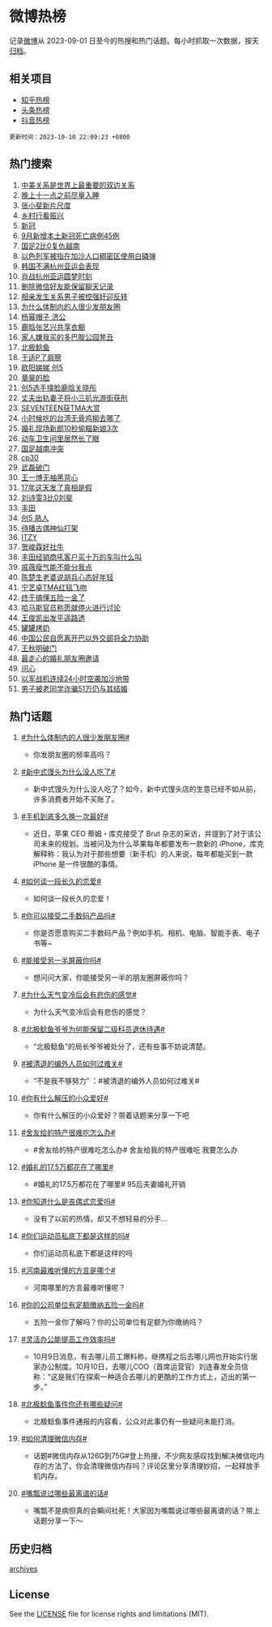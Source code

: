 # 微博热榜

记录[微博](https://www.weibo.com)从 2023-09-01 日至今的热搜和热门话题。每小时抓取一次数据，按天[归档](archives)。

## 相关项目

- [知乎热榜](https://github.com/hotarchive/zhihu)
- [头条热榜](https://github.com/hotarchive/toutiao)
- [抖音热榜](https://github.com/hotarchive/douyin)


`更新时间：2023-10-10 22:09:23 +0800`

## 热门搜索

1. [中美关系是世界上最重要的双边关系](https://m.weibo.cn/search?containerid=100103type%3D1%26t%3D10%26q%3D%23%E4%B8%AD%E7%BE%8E%E5%85%B3%E7%B3%BB%E6%98%AF%E4%B8%96%E7%95%8C%E4%B8%8A%E6%9C%80%E9%87%8D%E8%A6%81%E7%9A%84%E5%8F%8C%E8%BE%B9%E5%85%B3%E7%B3%BB%23&stream_entry_id=51&isnewpage=1&extparam=seat%3D1%26filter_type%3Drealtimehot%26pos%3D0%26c_type%3D51%26q%3D%2523%25E4%25B8%25AD%25E7%25BE%258E%25E5%2585%25B3%25E7%25B3%25BB%25E6%2598%25AF%25E4%25B8%2596%25E7%2595%258C%25E4%25B8%258A%25E6%259C%2580%25E9%2587%258D%25E8%25A6%2581%25E7%259A%2584%25E5%258F%258C%25E8%25BE%25B9%25E5%2585%25B3%25E7%25B3%25BB%2523%26cate%3D10103%26dgr%3D0%26stream_entry_id%3D51%26display_time%3D1696946962%26pre_seqid%3D169694696253806464124)
1. [晚上十一点之前尽量入睡](https://m.weibo.cn/search?containerid=100103type%3D1%26t%3D10%26q%3D%23%E6%99%9A%E4%B8%8A%E5%8D%81%E4%B8%80%E7%82%B9%E4%B9%8B%E5%89%8D%E5%B0%BD%E9%87%8F%E5%85%A5%E7%9D%A1%23&stream_entry_id=31&isnewpage=1&extparam=seat%3D1%26flag%3D2%26pos%3D0%26q%3D%2523%25E6%2599%259A%25E4%25B8%258A%25E5%258D%2581%25E4%25B8%2580%25E7%2582%25B9%25E4%25B9%258B%25E5%2589%258D%25E5%25B0%25BD%25E9%2587%258F%25E5%2585%25A5%25E7%259D%25A1%2523%26band_rank%3D1%26stream_entry_id%3D31%26filter_type%3Drealtimehot%26c_type%3D31%26lcate%3D5001%26realpos%3D1%26dgr%3D0%26cate%3D5001%26display_time%3D1696946962%26pre_seqid%3D169694696253806464124)
1. [张小斐新片尺度](https://m.weibo.cn/search?containerid=100103type%3D1%26t%3D10%26q%3D%23%E5%BC%A0%E5%B0%8F%E6%96%90%E6%96%B0%E7%89%87%E5%B0%BA%E5%BA%A6%23&stream_entry_id=31&isnewpage=1&extparam=seat%3D1%26flag%3D2%26pos%3D1%26q%3D%2523%25E5%25BC%25A0%25E5%25B0%258F%25E6%2596%2590%25E6%2596%25B0%25E7%2589%2587%25E5%25B0%25BA%25E5%25BA%25A6%2523%26band_rank%3D2%26stream_entry_id%3D31%26filter_type%3Drealtimehot%26c_type%3D31%26lcate%3D5001%26realpos%3D2%26dgr%3D0%26cate%3D5001%26display_time%3D1696946962%26pre_seqid%3D169694696253806464124)
1. [乡村行看振兴](https://m.weibo.cn/search?containerid=100103type%3D1%26t%3D10%26q%3D%23%E4%B9%A1%E6%9D%91%E8%A1%8C%E7%9C%8B%E6%8C%AF%E5%85%B4%23&stream_entry_id=31&isnewpage=1&extparam=seat%3D1%26flag%3D1%26pos%3D2%26q%3D%2523%25E4%25B9%25A1%25E6%259D%2591%25E8%25A1%258C%25E7%259C%258B%25E6%258C%25AF%25E5%2585%25B4%2523%26band_rank%3D3%26stream_entry_id%3D31%26filter_type%3Drealtimehot%26c_type%3D31%26lcate%3D5001%26realpos%3D3%26dgr%3D0%26cate%3D5001%26display_time%3D1696946962%26pre_seqid%3D169694696253806464124)
1. [新冠](https://m.weibo.cn/search?containerid=100103type%3D1%26t%3D10%26q%3D%E6%96%B0%E5%86%A0&stream_entry_id=31&isnewpage=1&extparam=seat%3D1%26flag%3D1%26pos%3D3%26q%3D%25E6%2596%25B0%25E5%2586%25A0%26band_rank%3D4%26stream_entry_id%3D31%26filter_type%3Drealtimehot%26c_type%3D31%26lcate%3D5001%26realpos%3D4%26dgr%3D0%26cate%3D5001%26display_time%3D1696946962%26pre_seqid%3D169694696253806464124)
1. [9月新增本土新冠死亡病例45例](https://m.weibo.cn/search?containerid=100103type%3D1%26t%3D10%26q%3D%239%E6%9C%88%E6%96%B0%E5%A2%9E%E6%9C%AC%E5%9C%9F%E6%96%B0%E5%86%A0%E6%AD%BB%E4%BA%A1%E7%97%85%E4%BE%8B45%E4%BE%8B%23&stream_entry_id=31&isnewpage=1&extparam=seat%3D1%26flag%3D2%26pos%3D4%26q%3D%25239%25E6%259C%2588%25E6%2596%25B0%25E5%25A2%259E%25E6%259C%25AC%25E5%259C%259F%25E6%2596%25B0%25E5%2586%25A0%25E6%25AD%25BB%25E4%25BA%25A1%25E7%2597%2585%25E4%25BE%258B45%25E4%25BE%258B%2523%26band_rank%3D5%26stream_entry_id%3D31%26filter_type%3Drealtimehot%26c_type%3D31%26lcate%3D5001%26realpos%3D5%26dgr%3D0%26cate%3D5001%26display_time%3D1696946962%26pre_seqid%3D169694696253806464124)
1. [国足2比0复仇越南](https://m.weibo.cn/search?containerid=100103type%3D1%26t%3D10%26q%3D%23%E5%9B%BD%E8%B6%B32%E6%AF%940%E5%A4%8D%E4%BB%87%E8%B6%8A%E5%8D%97%23&stream_entry_id=31&isnewpage=1&extparam=seat%3D1%26flag%3D1%26pos%3D5%26q%3D%2523%25E5%259B%25BD%25E8%25B6%25B32%25E6%25AF%25940%25E5%25A4%258D%25E4%25BB%2587%25E8%25B6%258A%25E5%258D%2597%2523%26band_rank%3D6%26stream_entry_id%3D31%26filter_type%3Drealtimehot%26c_type%3D31%26lcate%3D5001%26realpos%3D6%26dgr%3D0%26cate%3D5001%26display_time%3D1696946962%26pre_seqid%3D169694696253806464124)
1. [以色列军被指在加沙人口稠密区使用白磷弹](https://m.weibo.cn/search?containerid=100103type%3D1%26t%3D10%26q%3D%23%E4%BB%A5%E8%89%B2%E5%88%97%E5%86%9B%E8%A2%AB%E6%8C%87%E5%9C%A8%E5%8A%A0%E6%B2%99%E4%BA%BA%E5%8F%A3%E7%A8%A0%E5%AF%86%E5%8C%BA%E4%BD%BF%E7%94%A8%E7%99%BD%E7%A3%B7%E5%BC%B9%23&stream_entry_id=31&isnewpage=1&extparam=seat%3D1%26flag%3D1%26pos%3D6%26q%3D%2523%25E4%25BB%25A5%25E8%2589%25B2%25E5%2588%2597%25E5%2586%259B%25E8%25A2%25AB%25E6%258C%2587%25E5%259C%25A8%25E5%258A%25A0%25E6%25B2%2599%25E4%25BA%25BA%25E5%258F%25A3%25E7%25A8%25A0%25E5%25AF%2586%25E5%258C%25BA%25E4%25BD%25BF%25E7%2594%25A8%25E7%2599%25BD%25E7%25A3%25B7%25E5%25BC%25B9%2523%26band_rank%3D7%26stream_entry_id%3D31%26filter_type%3Drealtimehot%26c_type%3D31%26lcate%3D5001%26realpos%3D7%26dgr%3D0%26cate%3D5001%26display_time%3D1696946962%26pre_seqid%3D169694696253806464124)
1. [韩国不满杭州亚运会表现](https://m.weibo.cn/search?containerid=100103type%3D1%26t%3D10%26q%3D%23%E9%9F%A9%E5%9B%BD%E4%B8%8D%E6%BB%A1%E6%9D%AD%E5%B7%9E%E4%BA%9A%E8%BF%90%E4%BC%9A%E8%A1%A8%E7%8E%B0%23&stream_entry_id=31&isnewpage=1&extparam=seat%3D1%26flag%3D1%26pos%3D7%26q%3D%2523%25E9%259F%25A9%25E5%259B%25BD%25E4%25B8%258D%25E6%25BB%25A1%25E6%259D%25AD%25E5%25B7%259E%25E4%25BA%259A%25E8%25BF%2590%25E4%25BC%259A%25E8%25A1%25A8%25E7%258E%25B0%2523%26band_rank%3D8%26stream_entry_id%3D31%26filter_type%3Drealtimehot%26c_type%3D31%26lcate%3D5001%26realpos%3D8%26dgr%3D0%26cate%3D5001%26display_time%3D1696946962%26pre_seqid%3D169694696253806464124)
1. [肖战杭州亚运圆梦时刻](https://m.weibo.cn/search?containerid=100103type%3D1%26t%3D10%26q%3D%23%E8%82%96%E6%88%98%E6%9D%AD%E5%B7%9E%E4%BA%9A%E8%BF%90%E5%9C%86%E6%A2%A6%E6%97%B6%E5%88%BB%23&stream_entry_id=31&isnewpage=1&extparam=seat%3D1%26flag%3D1%26pos%3D8%26q%3D%2523%25E8%2582%2596%25E6%2588%2598%25E6%259D%25AD%25E5%25B7%259E%25E4%25BA%259A%25E8%25BF%2590%25E5%259C%2586%25E6%25A2%25A6%25E6%2597%25B6%25E5%2588%25BB%2523%26band_rank%3D9%26stream_entry_id%3D31%26filter_type%3Drealtimehot%26c_type%3D31%26lcate%3D5001%26realpos%3D9%26dgr%3D0%26cate%3D5001%26display_time%3D1696946962%26pre_seqid%3D169694696253806464124)
1. [删除微信好友能保留聊天记录](https://m.weibo.cn/search?containerid=100103type%3D1%26t%3D10%26q%3D%23%E5%88%A0%E9%99%A4%E5%BE%AE%E4%BF%A1%E5%A5%BD%E5%8F%8B%E8%83%BD%E4%BF%9D%E7%95%99%E8%81%8A%E5%A4%A9%E8%AE%B0%E5%BD%95%23&stream_entry_id=31&isnewpage=1&extparam=seat%3D1%26flag%3D0%26pos%3D9%26q%3D%2523%25E5%2588%25A0%25E9%2599%25A4%25E5%25BE%25AE%25E4%25BF%25A1%25E5%25A5%25BD%25E5%258F%258B%25E8%2583%25BD%25E4%25BF%259D%25E7%2595%2599%25E8%2581%258A%25E5%25A4%25A9%25E8%25AE%25B0%25E5%25BD%2595%2523%26band_rank%3D10%26stream_entry_id%3D31%26filter_type%3Drealtimehot%26c_type%3D31%26lcate%3D5001%26realpos%3D10%26dgr%3D0%26cate%3D5001%26display_time%3D1696946962%26pre_seqid%3D169694696253806464124)
1. [相亲发生关系男子被控强奸迎反转](https://m.weibo.cn/search?containerid=100103type%3D1%26t%3D10%26q%3D%23%E7%9B%B8%E4%BA%B2%E5%8F%91%E7%94%9F%E5%85%B3%E7%B3%BB%E7%94%B7%E5%AD%90%E8%A2%AB%E6%8E%A7%E5%BC%BA%E5%A5%B8%E8%BF%8E%E5%8F%8D%E8%BD%AC%23&stream_entry_id=31&isnewpage=1&extparam=seat%3D1%26flag%3D2%26pos%3D10%26q%3D%2523%25E7%259B%25B8%25E4%25BA%25B2%25E5%258F%2591%25E7%2594%259F%25E5%2585%25B3%25E7%25B3%25BB%25E7%2594%25B7%25E5%25AD%2590%25E8%25A2%25AB%25E6%258E%25A7%25E5%25BC%25BA%25E5%25A5%25B8%25E8%25BF%258E%25E5%258F%258D%25E8%25BD%25AC%2523%26band_rank%3D11%26stream_entry_id%3D31%26filter_type%3Drealtimehot%26c_type%3D31%26lcate%3D5001%26realpos%3D11%26dgr%3D0%26cate%3D5001%26display_time%3D1696946962%26pre_seqid%3D169694696253806464124)
1. [为什么体制内的人很少发朋友圈](https://m.weibo.cn/search?containerid=100103type%3D1%26t%3D10%26q%3D%23%E4%B8%BA%E4%BB%80%E4%B9%88%E4%BD%93%E5%88%B6%E5%86%85%E7%9A%84%E4%BA%BA%E5%BE%88%E5%B0%91%E5%8F%91%E6%9C%8B%E5%8F%8B%E5%9C%88%23&stream_entry_id=31&isnewpage=1&extparam=seat%3D1%26flag%3D1%26pos%3D11%26q%3D%2523%25E4%25B8%25BA%25E4%25BB%2580%25E4%25B9%2588%25E4%25BD%2593%25E5%2588%25B6%25E5%2586%2585%25E7%259A%2584%25E4%25BA%25BA%25E5%25BE%2588%25E5%25B0%2591%25E5%258F%2591%25E6%259C%258B%25E5%258F%258B%25E5%259C%2588%2523%26band_rank%3D12%26stream_entry_id%3D31%26filter_type%3Drealtimehot%26c_type%3D31%26lcate%3D5001%26realpos%3D12%26dgr%3D0%26cate%3D5001%26display_time%3D1696946962%26pre_seqid%3D169694696253806464124)
1. [杨幂帽子 济公](https://m.weibo.cn/search?containerid=100103type%3D1%26t%3D10%26q%3D%E6%9D%A8%E5%B9%82%E5%B8%BD%E5%AD%90+%E6%B5%8E%E5%85%AC&stream_entry_id=31&isnewpage=1&extparam=seat%3D1%26flag%3D1%26pos%3D12%26q%3D%25E6%259D%25A8%25E5%25B9%2582%25E5%25B8%25BD%25E5%25AD%2590%2520%25E6%25B5%258E%25E5%2585%25AC%26band_rank%3D13%26stream_entry_id%3D31%26filter_type%3Drealtimehot%26c_type%3D31%26lcate%3D5001%26realpos%3D13%26dgr%3D0%26cate%3D5001%26display_time%3D1696946962%26pre_seqid%3D169694696253806464124)
1. [鹿晗张艺兴共享衣橱](https://m.weibo.cn/search?containerid=100103type%3D1%26t%3D10%26q%3D%23%E9%B9%BF%E6%99%97%E5%BC%A0%E8%89%BA%E5%85%B4%E5%85%B1%E4%BA%AB%E8%A1%A3%E6%A9%B1%23&stream_entry_id=31&isnewpage=1&extparam=seat%3D1%26flag%3D1%26pos%3D13%26q%3D%2523%25E9%25B9%25BF%25E6%2599%2597%25E5%25BC%25A0%25E8%2589%25BA%25E5%2585%25B4%25E5%2585%25B1%25E4%25BA%25AB%25E8%25A1%25A3%25E6%25A9%25B1%2523%26band_rank%3D14%26stream_entry_id%3D31%26filter_type%3Drealtimehot%26c_type%3D31%26lcate%3D5001%26realpos%3D14%26dgr%3D0%26cate%3D5001%26display_time%3D1696946962%26pre_seqid%3D169694696253806464124)
1. [家人嫌我买的多巴胺公园凳丑](https://m.weibo.cn/search?containerid=100103type%3D1%26t%3D10%26q%3D%23%E5%AE%B6%E4%BA%BA%E5%AB%8C%E6%88%91%E4%B9%B0%E7%9A%84%E5%A4%9A%E5%B7%B4%E8%83%BA%E5%85%AC%E5%9B%AD%E5%87%B3%E4%B8%91%23&stream_entry_id=31&isnewpage=1&extparam=seat%3D1%26flag%3D1%26pos%3D14%26q%3D%2523%25E5%25AE%25B6%25E4%25BA%25BA%25E5%25AB%258C%25E6%2588%2591%25E4%25B9%25B0%25E7%259A%2584%25E5%25A4%259A%25E5%25B7%25B4%25E8%2583%25BA%25E5%2585%25AC%25E5%259B%25AD%25E5%2587%25B3%25E4%25B8%2591%2523%26band_rank%3D15%26stream_entry_id%3D31%26filter_type%3Drealtimehot%26c_type%3D31%26lcate%3D5001%26realpos%3D15%26dgr%3D0%26cate%3D5001%26display_time%3D1696946962%26pre_seqid%3D169694696253806464124)
1. [北极鲶鱼](https://m.weibo.cn/search?containerid=100103type%3D1%26t%3D10%26q%3D%E5%8C%97%E6%9E%81%E9%B2%B6%E9%B1%BC&stream_entry_id=31&isnewpage=1&extparam=seat%3D1%26flag%3D0%26pos%3D15%26q%3D%25E5%258C%2597%25E6%259E%2581%25E9%25B2%25B6%25E9%25B1%25BC%26band_rank%3D16%26stream_entry_id%3D31%26filter_type%3Drealtimehot%26c_type%3D31%26lcate%3D5001%26realpos%3D16%26dgr%3D0%26cate%3D5001%26display_time%3D1696946962%26pre_seqid%3D169694696253806464124)
1. [于适P了肩膀](https://m.weibo.cn/search?containerid=100103type%3D1%26t%3D10%26q%3D%23%E4%BA%8E%E9%80%82P%E4%BA%86%E8%82%A9%E8%86%80%23&stream_entry_id=31&isnewpage=1&extparam=seat%3D1%26flag%3D1%26pos%3D16%26q%3D%2523%25E4%25BA%258E%25E9%2580%2582P%25E4%25BA%2586%25E8%2582%25A9%25E8%2586%2580%2523%26band_rank%3D17%26stream_entry_id%3D31%26filter_type%3Drealtimehot%26c_type%3D31%26lcate%3D5001%26realpos%3D17%26dgr%3D0%26cate%3D5001%26display_time%3D1696946962%26pre_seqid%3D169694696253806464124)
1. [欧阳娣娣 创5](https://m.weibo.cn/search?containerid=100103type%3D1%26t%3D10%26q%3D%E6%AC%A7%E9%98%B3%E5%A8%A3%E5%A8%A3+%E5%88%9B5&stream_entry_id=31&isnewpage=1&extparam=seat%3D1%26flag%3D0%26pos%3D17%26q%3D%25E6%25AC%25A7%25E9%2598%25B3%25E5%25A8%25A3%25E5%25A8%25A3%2520%25E5%2588%259B5%26band_rank%3D18%26stream_entry_id%3D31%26filter_type%3Drealtimehot%26c_type%3D31%26lcate%3D5001%26realpos%3D18%26dgr%3D0%26cate%3D5001%26display_time%3D1696946962%26pre_seqid%3D169694696253806464124)
1. [章昊的脸](https://m.weibo.cn/search?containerid=100103type%3D1%26t%3D10%26q%3D%23%E7%AB%A0%E6%98%8A%E7%9A%84%E8%84%B8%23&stream_entry_id=31&isnewpage=1&extparam=seat%3D1%26flag%3D1%26pos%3D18%26q%3D%2523%25E7%25AB%25A0%25E6%2598%258A%25E7%259A%2584%25E8%2584%25B8%2523%26band_rank%3D19%26stream_entry_id%3D31%26filter_type%3Drealtimehot%26c_type%3D31%26lcate%3D5001%26realpos%3D19%26dgr%3D0%26cate%3D5001%26display_time%3D1696946962%26pre_seqid%3D169694696253806464124)
1. [创5选手撞脸鹿晗关晓彤](https://m.weibo.cn/search?containerid=100103type%3D1%26t%3D10%26q%3D%23%E5%88%9B5%E9%80%89%E6%89%8B%E6%92%9E%E8%84%B8%E9%B9%BF%E6%99%97%E5%85%B3%E6%99%93%E5%BD%A4%23&stream_entry_id=31&isnewpage=1&extparam=seat%3D1%26flag%3D0%26pos%3D19%26q%3D%2523%25E5%2588%259B5%25E9%2580%2589%25E6%2589%258B%25E6%2592%259E%25E8%2584%25B8%25E9%25B9%25BF%25E6%2599%2597%25E5%2585%25B3%25E6%2599%2593%25E5%25BD%25A4%2523%26band_rank%3D20%26stream_entry_id%3D31%26filter_type%3Drealtimehot%26c_type%3D31%26lcate%3D5001%26realpos%3D20%26dgr%3D0%26cate%3D5001%26display_time%3D1696946962%26pre_seqid%3D169694696253806464124)
1. [丈夫出轨妻子将小三扒光游街获刑](https://m.weibo.cn/search?containerid=100103type%3D1%26t%3D10%26q%3D%23%E4%B8%88%E5%A4%AB%E5%87%BA%E8%BD%A8%E5%A6%BB%E5%AD%90%E5%B0%86%E5%B0%8F%E4%B8%89%E6%89%92%E5%85%89%E6%B8%B8%E8%A1%97%E8%8E%B7%E5%88%91%23&stream_entry_id=31&isnewpage=1&extparam=seat%3D1%26flag%3D2%26pos%3D20%26q%3D%2523%25E4%25B8%2588%25E5%25A4%25AB%25E5%2587%25BA%25E8%25BD%25A8%25E5%25A6%25BB%25E5%25AD%2590%25E5%25B0%2586%25E5%25B0%258F%25E4%25B8%2589%25E6%2589%2592%25E5%2585%2589%25E6%25B8%25B8%25E8%25A1%2597%25E8%258E%25B7%25E5%2588%2591%2523%26band_rank%3D21%26stream_entry_id%3D31%26filter_type%3Drealtimehot%26c_type%3D31%26lcate%3D5001%26realpos%3D21%26dgr%3D0%26cate%3D5001%26display_time%3D1696946962%26pre_seqid%3D169694696253806464124)
1. [SEVENTEEN获TMA大赏](https://m.weibo.cn/search?containerid=100103type%3D1%26t%3D10%26q%3D%23SEVENTEEN%E8%8E%B7TMA%E5%A4%A7%E8%B5%8F%23&stream_entry_id=31&isnewpage=1&extparam=seat%3D1%26flag%3D1%26pos%3D21%26q%3D%2523SEVENTEEN%25E8%258E%25B7TMA%25E5%25A4%25A7%25E8%25B5%258F%2523%26band_rank%3D22%26stream_entry_id%3D31%26filter_type%3Drealtimehot%26c_type%3D31%26lcate%3D5001%26realpos%3D22%26dgr%3D0%26cate%3D5001%26display_time%3D1696946962%26pre_seqid%3D169694696253806464124)
1. [小时候吃的台湾无骨鸡柳去哪了](https://m.weibo.cn/search?containerid=100103type%3D1%26t%3D10%26q%3D%23%E5%B0%8F%E6%97%B6%E5%80%99%E5%90%83%E7%9A%84%E5%8F%B0%E6%B9%BE%E6%97%A0%E9%AA%A8%E9%B8%A1%E6%9F%B3%E5%8E%BB%E5%93%AA%E4%BA%86%23&stream_entry_id=31&isnewpage=1&extparam=seat%3D1%26flag%3D1%26pos%3D22%26q%3D%2523%25E5%25B0%258F%25E6%2597%25B6%25E5%2580%2599%25E5%2590%2583%25E7%259A%2584%25E5%258F%25B0%25E6%25B9%25BE%25E6%2597%25A0%25E9%25AA%25A8%25E9%25B8%25A1%25E6%259F%25B3%25E5%258E%25BB%25E5%2593%25AA%25E4%25BA%2586%2523%26band_rank%3D23%26stream_entry_id%3D31%26filter_type%3Drealtimehot%26c_type%3D31%26lcate%3D5001%26realpos%3D23%26dgr%3D0%26cate%3D5001%26display_time%3D1696946962%26pre_seqid%3D169694696253806464124)
1. [婚礼现场新郎10秒偷瞄新娘3次](https://m.weibo.cn/search?containerid=100103type%3D1%26t%3D10%26q%3D%23%E5%A9%9A%E7%A4%BC%E7%8E%B0%E5%9C%BA%E6%96%B0%E9%83%8E10%E7%A7%92%E5%81%B7%E7%9E%84%E6%96%B0%E5%A8%983%E6%AC%A1%23&stream_entry_id=31&isnewpage=1&extparam=seat%3D1%26flag%3D32768%26pos%3D23%26q%3D%2523%25E5%25A9%259A%25E7%25A4%25BC%25E7%258E%25B0%25E5%259C%25BA%25E6%2596%25B0%25E9%2583%258E10%25E7%25A7%2592%25E5%2581%25B7%25E7%259E%2584%25E6%2596%25B0%25E5%25A8%25983%25E6%25AC%25A1%2523%26band_rank%3D24%26stream_entry_id%3D31%26filter_type%3Drealtimehot%26c_type%3D31%26lcate%3D5001%26realpos%3D24%26dgr%3D0%26cate%3D5001%26display_time%3D1696946962%26pre_seqid%3D169694696253806464124)
1. [动车卫生间里居然长了眼](https://m.weibo.cn/search?containerid=100103type%3D1%26t%3D10%26q%3D%23%E5%8A%A8%E8%BD%A6%E5%8D%AB%E7%94%9F%E9%97%B4%E9%87%8C%E5%B1%85%E7%84%B6%E9%95%BF%E4%BA%86%E7%9C%BC%23&stream_entry_id=31&isnewpage=1&extparam=seat%3D1%26flag%3D1%26pos%3D24%26q%3D%2523%25E5%258A%25A8%25E8%25BD%25A6%25E5%258D%25AB%25E7%2594%259F%25E9%2597%25B4%25E9%2587%258C%25E5%25B1%2585%25E7%2584%25B6%25E9%2595%25BF%25E4%25BA%2586%25E7%259C%25BC%2523%26band_rank%3D25%26stream_entry_id%3D31%26filter_type%3Drealtimehot%26c_type%3D31%26lcate%3D5001%26realpos%3D25%26dgr%3D0%26cate%3D5001%26display_time%3D1696946962%26pre_seqid%3D169694696253806464124)
1. [国足越南冲突](https://m.weibo.cn/search?containerid=100103type%3D1%26t%3D10%26q%3D%23%E5%9B%BD%E8%B6%B3%E8%B6%8A%E5%8D%97%E5%86%B2%E7%AA%81%23&stream_entry_id=31&isnewpage=1&extparam=seat%3D1%26flag%3D1%26pos%3D25%26q%3D%2523%25E5%259B%25BD%25E8%25B6%25B3%25E8%25B6%258A%25E5%258D%2597%25E5%2586%25B2%25E7%25AA%2581%2523%26band_rank%3D26%26stream_entry_id%3D31%26filter_type%3Drealtimehot%26c_type%3D31%26lcate%3D5001%26realpos%3D26%26dgr%3D0%26cate%3D5001%26display_time%3D1696946962%26pre_seqid%3D169694696253806464124)
1. [cp30](https://m.weibo.cn/search?containerid=100103type%3D1%26t%3D10%26q%3Dcp30&stream_entry_id=31&isnewpage=1&extparam=seat%3D1%26flag%3D1%26pos%3D26%26q%3Dcp30%26band_rank%3D27%26stream_entry_id%3D31%26filter_type%3Drealtimehot%26c_type%3D31%26lcate%3D5001%26realpos%3D27%26dgr%3D0%26cate%3D5001%26display_time%3D1696946962%26pre_seqid%3D169694696253806464124)
1. [武磊破门](https://m.weibo.cn/search?containerid=100103type%3D1%26t%3D10%26q%3D%E6%AD%A6%E7%A3%8A%E7%A0%B4%E9%97%A8&stream_entry_id=31&isnewpage=1&extparam=seat%3D1%26flag%3D1%26pos%3D27%26q%3D%25E6%25AD%25A6%25E7%25A3%258A%25E7%25A0%25B4%25E9%2597%25A8%26band_rank%3D28%26stream_entry_id%3D31%26filter_type%3Drealtimehot%26c_type%3D31%26lcate%3D5001%26realpos%3D28%26dgr%3D0%26cate%3D5001%26display_time%3D1696946962%26pre_seqid%3D169694696253806464124)
1. [王一博无袖黑背心](https://m.weibo.cn/search?containerid=100103type%3D1%26t%3D10%26q%3D%23%E7%8E%8B%E4%B8%80%E5%8D%9A%E6%97%A0%E8%A2%96%E9%BB%91%E8%83%8C%E5%BF%83%23&stream_entry_id=31&isnewpage=1&extparam=seat%3D1%26flag%3D0%26pos%3D28%26q%3D%2523%25E7%258E%258B%25E4%25B8%2580%25E5%258D%259A%25E6%2597%25A0%25E8%25A2%2596%25E9%25BB%2591%25E8%2583%258C%25E5%25BF%2583%2523%26band_rank%3D29%26stream_entry_id%3D31%26filter_type%3Drealtimehot%26c_type%3D31%26lcate%3D5001%26realpos%3D29%26dgr%3D0%26cate%3D5001%26display_time%3D1696946962%26pre_seqid%3D169694696253806464124)
1. [17年这天发了真相是假](https://m.weibo.cn/search?containerid=100103type%3D1%26t%3D10%26q%3D17%E5%B9%B4%E8%BF%99%E5%A4%A9%E5%8F%91%E4%BA%86%E7%9C%9F%E7%9B%B8%E6%98%AF%E5%81%87&stream_entry_id=31&isnewpage=1&extparam=seat%3D1%26flag%3D0%26pos%3D29%26q%3D17%25E5%25B9%25B4%25E8%25BF%2599%25E5%25A4%25A9%25E5%258F%2591%25E4%25BA%2586%25E7%259C%259F%25E7%259B%25B8%25E6%2598%25AF%25E5%2581%2587%26band_rank%3D30%26stream_entry_id%3D31%26filter_type%3Drealtimehot%26c_type%3D31%26lcate%3D5001%26realpos%3D30%26dgr%3D0%26cate%3D5001%26display_time%3D1696946962%26pre_seqid%3D169694696253806464124)
1. [刘诗雯3比0刘斐](https://m.weibo.cn/search?containerid=100103type%3D1%26t%3D10%26q%3D%23%E5%88%98%E8%AF%97%E9%9B%AF3%E6%AF%940%E5%88%98%E6%96%90%23&stream_entry_id=31&isnewpage=1&extparam=seat%3D1%26flag%3D1%26pos%3D30%26q%3D%2523%25E5%2588%2598%25E8%25AF%2597%25E9%259B%25AF3%25E6%25AF%25940%25E5%2588%2598%25E6%2596%2590%2523%26band_rank%3D31%26stream_entry_id%3D31%26filter_type%3Drealtimehot%26c_type%3D31%26lcate%3D5001%26realpos%3D31%26dgr%3D0%26cate%3D5001%26display_time%3D1696946962%26pre_seqid%3D169694696253806464124)
1. [丰田](https://m.weibo.cn/search?containerid=100103type%3D1%26t%3D10%26q%3D%E4%B8%B0%E7%94%B0&stream_entry_id=31&isnewpage=1&extparam=seat%3D1%26flag%3D1%26pos%3D31%26q%3D%25E4%25B8%25B0%25E7%2594%25B0%26band_rank%3D32%26stream_entry_id%3D31%26filter_type%3Drealtimehot%26c_type%3D31%26lcate%3D5001%26realpos%3D32%26dgr%3D0%26cate%3D5001%26display_time%3D1696946962%26pre_seqid%3D169694696253806464124)
1. [创5 熟人](https://m.weibo.cn/search?containerid=100103type%3D1%26t%3D10%26q%3D%E5%88%9B5+%E7%86%9F%E4%BA%BA&stream_entry_id=31&isnewpage=1&extparam=seat%3D1%26flag%3D0%26pos%3D32%26q%3D%25E5%2588%259B5%2520%25E7%2586%259F%25E4%25BA%25BA%26band_rank%3D33%26stream_entry_id%3D31%26filter_type%3Drealtimehot%26c_type%3D31%26lcate%3D5001%26realpos%3D33%26dgr%3D0%26cate%3D5001%26display_time%3D1696946962%26pre_seqid%3D169694696253806464124)
1. [待播古偶神仙打架](https://m.weibo.cn/search?containerid=100103type%3D1%26t%3D10%26q%3D%23%E5%BE%85%E6%92%AD%E5%8F%A4%E5%81%B6%E7%A5%9E%E4%BB%99%E6%89%93%E6%9E%B6%23&stream_entry_id=31&isnewpage=1&extparam=seat%3D1%26flag%3D1%26pos%3D33%26q%3D%2523%25E5%25BE%2585%25E6%2592%25AD%25E5%258F%25A4%25E5%2581%25B6%25E7%25A5%259E%25E4%25BB%2599%25E6%2589%2593%25E6%259E%25B6%2523%26band_rank%3D34%26stream_entry_id%3D31%26filter_type%3Drealtimehot%26c_type%3D31%26lcate%3D5001%26realpos%3D34%26dgr%3D0%26cate%3D5001%26display_time%3D1696946962%26pre_seqid%3D169694696253806464124)
1. [ITZY](https://m.weibo.cn/search?containerid=100103type%3D1%26t%3D10%26q%3DITZY&stream_entry_id=31&isnewpage=1&extparam=seat%3D1%26flag%3D0%26pos%3D34%26q%3DITZY%26band_rank%3D35%26stream_entry_id%3D31%26filter_type%3Drealtimehot%26c_type%3D31%26lcate%3D5001%26realpos%3D35%26dgr%3D0%26cate%3D5001%26display_time%3D1696946962%26pre_seqid%3D169694696253806464124)
1. [贺峻霖好社牛](https://m.weibo.cn/search?containerid=100103type%3D1%26t%3D10%26q%3D%23%E8%B4%BA%E5%B3%BB%E9%9C%96%E5%A5%BD%E7%A4%BE%E7%89%9B%23&stream_entry_id=31&isnewpage=1&extparam=seat%3D1%26flag%3D1%26pos%3D35%26q%3D%2523%25E8%25B4%25BA%25E5%25B3%25BB%25E9%259C%2596%25E5%25A5%25BD%25E7%25A4%25BE%25E7%2589%259B%2523%26band_rank%3D36%26stream_entry_id%3D31%26filter_type%3Drealtimehot%26c_type%3D31%26lcate%3D5001%26realpos%3D36%26dgr%3D0%26cate%3D5001%26display_time%3D1696946962%26pre_seqid%3D169694696253806464124)
1. [丰田经销商吼客户买十万的车叫什么叫](https://m.weibo.cn/search?containerid=100103type%3D1%26t%3D10%26q%3D%23%E4%B8%B0%E7%94%B0%E7%BB%8F%E9%94%80%E5%95%86%E5%90%BC%E5%AE%A2%E6%88%B7%E4%B9%B0%E5%8D%81%E4%B8%87%E7%9A%84%E8%BD%A6%E5%8F%AB%E4%BB%80%E4%B9%88%E5%8F%AB%23&stream_entry_id=31&isnewpage=1&extparam=seat%3D1%26flag%3D0%26pos%3D36%26q%3D%2523%25E4%25B8%25B0%25E7%2594%25B0%25E7%25BB%258F%25E9%2594%2580%25E5%2595%2586%25E5%2590%25BC%25E5%25AE%25A2%25E6%2588%25B7%25E4%25B9%25B0%25E5%258D%2581%25E4%25B8%2587%25E7%259A%2584%25E8%25BD%25A6%25E5%258F%25AB%25E4%25BB%2580%25E4%25B9%2588%25E5%258F%25AB%2523%26band_rank%3D37%26stream_entry_id%3D31%26filter_type%3Drealtimehot%26c_type%3D31%26lcate%3D5001%26realpos%3D37%26dgr%3D0%26cate%3D5001%26display_time%3D1696946962%26pre_seqid%3D169694696253806464124)
1. [戚薇瘦气能不能分我点](https://m.weibo.cn/search?containerid=100103type%3D1%26t%3D10%26q%3D%23%E6%88%9A%E8%96%87%E7%98%A6%E6%B0%94%E8%83%BD%E4%B8%8D%E8%83%BD%E5%88%86%E6%88%91%E7%82%B9%23&stream_entry_id=31&isnewpage=1&extparam=seat%3D1%26flag%3D0%26pos%3D37%26q%3D%2523%25E6%2588%259A%25E8%2596%2587%25E7%2598%25A6%25E6%25B0%2594%25E8%2583%25BD%25E4%25B8%258D%25E8%2583%25BD%25E5%2588%2586%25E6%2588%2591%25E7%2582%25B9%2523%26band_rank%3D38%26stream_entry_id%3D31%26filter_type%3Drealtimehot%26c_type%3D31%26lcate%3D5001%26realpos%3D38%26dgr%3D0%26cate%3D5001%26display_time%3D1696946962%26pre_seqid%3D169694696253806464124)
1. [陈楚生老婆说胡兵心态好年轻](https://m.weibo.cn/search?containerid=100103type%3D1%26t%3D10%26q%3D%23%E9%99%88%E6%A5%9A%E7%94%9F%E8%80%81%E5%A9%86%E8%AF%B4%E8%83%A1%E5%85%B5%E5%BF%83%E6%80%81%E5%A5%BD%E5%B9%B4%E8%BD%BB%23&stream_entry_id=31&isnewpage=1&extparam=seat%3D1%26flag%3D0%26pos%3D38%26q%3D%2523%25E9%2599%2588%25E6%25A5%259A%25E7%2594%259F%25E8%2580%2581%25E5%25A9%2586%25E8%25AF%25B4%25E8%2583%25A1%25E5%2585%25B5%25E5%25BF%2583%25E6%2580%2581%25E5%25A5%25BD%25E5%25B9%25B4%25E8%25BD%25BB%2523%26band_rank%3D39%26stream_entry_id%3D31%26filter_type%3Drealtimehot%26c_type%3D31%26lcate%3D5001%26realpos%3D39%26dgr%3D0%26cate%3D5001%26display_time%3D1696946962%26pre_seqid%3D169694696253806464124)
1. [宁艺卓TMA红毯飞吻](https://m.weibo.cn/search?containerid=100103type%3D1%26t%3D10%26q%3D%23%E5%AE%81%E8%89%BA%E5%8D%93TMA%E7%BA%A2%E6%AF%AF%E9%A3%9E%E5%90%BB%23&stream_entry_id=31&isnewpage=1&extparam=seat%3D1%26flag%3D1%26pos%3D39%26q%3D%2523%25E5%25AE%2581%25E8%2589%25BA%25E5%258D%2593TMA%25E7%25BA%25A2%25E6%25AF%25AF%25E9%25A3%259E%25E5%2590%25BB%2523%26band_rank%3D40%26stream_entry_id%3D31%26filter_type%3Drealtimehot%26c_type%3D31%26lcate%3D5001%26realpos%3D40%26dgr%3D0%26cate%3D5001%26display_time%3D1696946962%26pre_seqid%3D169694696253806464124)
1. [终于搞懂五险一金了](https://m.weibo.cn/search?containerid=100103type%3D1%26t%3D10%26q%3D%23%E7%BB%88%E4%BA%8E%E6%90%9E%E6%87%82%E4%BA%94%E9%99%A9%E4%B8%80%E9%87%91%E4%BA%86%23&stream_entry_id=31&isnewpage=1&extparam=seat%3D1%26flag%3D0%26pos%3D40%26q%3D%2523%25E7%25BB%2588%25E4%25BA%258E%25E6%2590%259E%25E6%2587%2582%25E4%25BA%2594%25E9%2599%25A9%25E4%25B8%2580%25E9%2587%2591%25E4%25BA%2586%2523%26band_rank%3D41%26stream_entry_id%3D31%26filter_type%3Drealtimehot%26c_type%3D31%26lcate%3D5001%26realpos%3D41%26dgr%3D0%26cate%3D5001%26display_time%3D1696946962%26pre_seqid%3D169694696253806464124)
1. [哈马斯官员称愿就停火进行讨论](https://m.weibo.cn/search?containerid=100103type%3D1%26t%3D10%26q%3D%23%E5%93%88%E9%A9%AC%E6%96%AF%E5%AE%98%E5%91%98%E7%A7%B0%E6%84%BF%E5%B0%B1%E5%81%9C%E7%81%AB%E8%BF%9B%E8%A1%8C%E8%AE%A8%E8%AE%BA%23&stream_entry_id=31&isnewpage=1&extparam=seat%3D1%26flag%3D1%26pos%3D41%26q%3D%2523%25E5%2593%2588%25E9%25A9%25AC%25E6%2596%25AF%25E5%25AE%2598%25E5%2591%2598%25E7%25A7%25B0%25E6%2584%25BF%25E5%25B0%25B1%25E5%2581%259C%25E7%2581%25AB%25E8%25BF%259B%25E8%25A1%258C%25E8%25AE%25A8%25E8%25AE%25BA%2523%26band_rank%3D42%26stream_entry_id%3D31%26filter_type%3Drealtimehot%26c_type%3D31%26lcate%3D5001%26realpos%3D42%26dgr%3D0%26cate%3D5001%26display_time%3D1696946962%26pre_seqid%3D169694696253806464124)
1. [王俊凯出发平遥路透](https://m.weibo.cn/search?containerid=100103type%3D1%26t%3D10%26q%3D%23%E7%8E%8B%E4%BF%8A%E5%87%AF%E5%87%BA%E5%8F%91%E5%B9%B3%E9%81%A5%E8%B7%AF%E9%80%8F%23&stream_entry_id=31&isnewpage=1&extparam=seat%3D1%26flag%3D1%26pos%3D42%26q%3D%2523%25E7%258E%258B%25E4%25BF%258A%25E5%2587%25AF%25E5%2587%25BA%25E5%258F%2591%25E5%25B9%25B3%25E9%2581%25A5%25E8%25B7%25AF%25E9%2580%258F%2523%26band_rank%3D43%26stream_entry_id%3D31%26filter_type%3Drealtimehot%26c_type%3D31%26lcate%3D5001%26realpos%3D43%26dgr%3D0%26cate%3D5001%26display_time%3D1696946962%26pre_seqid%3D169694696253806464124)
1. [罐罐烤奶](https://m.weibo.cn/search?containerid=100103type%3D1%26t%3D10%26q%3D%E7%BD%90%E7%BD%90%E7%83%A4%E5%A5%B6&stream_entry_id=31&isnewpage=1&extparam=seat%3D1%26flag%3D1%26pos%3D43%26q%3D%25E7%25BD%2590%25E7%25BD%2590%25E7%2583%25A4%25E5%25A5%25B6%26band_rank%3D44%26stream_entry_id%3D31%26filter_type%3Drealtimehot%26c_type%3D31%26lcate%3D5001%26realpos%3D44%26dgr%3D0%26cate%3D5001%26display_time%3D1696946962%26pre_seqid%3D169694696253806464124)
1. [中国公民自愿离开巴以外交部将全力协助](https://m.weibo.cn/search?containerid=100103type%3D1%26t%3D10%26q%3D%23%E4%B8%AD%E5%9B%BD%E5%85%AC%E6%B0%91%E8%87%AA%E6%84%BF%E7%A6%BB%E5%BC%80%E5%B7%B4%E4%BB%A5%E5%A4%96%E4%BA%A4%E9%83%A8%E5%B0%86%E5%85%A8%E5%8A%9B%E5%8D%8F%E5%8A%A9%23&stream_entry_id=31&isnewpage=1&extparam=seat%3D1%26flag%3D0%26pos%3D44%26q%3D%2523%25E4%25B8%25AD%25E5%259B%25BD%25E5%2585%25AC%25E6%25B0%2591%25E8%2587%25AA%25E6%2584%25BF%25E7%25A6%25BB%25E5%25BC%2580%25E5%25B7%25B4%25E4%25BB%25A5%25E5%25A4%2596%25E4%25BA%25A4%25E9%2583%25A8%25E5%25B0%2586%25E5%2585%25A8%25E5%258A%259B%25E5%258D%258F%25E5%258A%25A9%2523%26band_rank%3D45%26stream_entry_id%3D31%26filter_type%3Drealtimehot%26c_type%3D31%26lcate%3D5001%26realpos%3D45%26dgr%3D0%26cate%3D5001%26display_time%3D1696946962%26pre_seqid%3D169694696253806464124)
1. [王秋明破门](https://m.weibo.cn/search?containerid=100103type%3D1%26t%3D10%26q%3D%23%E7%8E%8B%E7%A7%8B%E6%98%8E%E7%A0%B4%E9%97%A8%23&stream_entry_id=31&isnewpage=1&extparam=seat%3D1%26flag%3D1%26pos%3D45%26q%3D%2523%25E7%258E%258B%25E7%25A7%258B%25E6%2598%258E%25E7%25A0%25B4%25E9%2597%25A8%2523%26band_rank%3D46%26stream_entry_id%3D31%26filter_type%3Drealtimehot%26c_type%3D31%26lcate%3D5001%26realpos%3D46%26dgr%3D0%26cate%3D5001%26display_time%3D1696946962%26pre_seqid%3D169694696253806464124)
1. [最走心的婚礼朋友圈邀请](https://m.weibo.cn/search?containerid=100103type%3D1%26t%3D10%26q%3D%E6%9C%80%E8%B5%B0%E5%BF%83%E7%9A%84%E5%A9%9A%E7%A4%BC%E6%9C%8B%E5%8F%8B%E5%9C%88%E9%82%80%E8%AF%B7&stream_entry_id=31&isnewpage=1&extparam=seat%3D1%26flag%3D0%26pos%3D46%26q%3D%25E6%259C%2580%25E8%25B5%25B0%25E5%25BF%2583%25E7%259A%2584%25E5%25A9%259A%25E7%25A4%25BC%25E6%259C%258B%25E5%258F%258B%25E5%259C%2588%25E9%2582%2580%25E8%25AF%25B7%26band_rank%3D47%26stream_entry_id%3D31%26filter_type%3Drealtimehot%26c_type%3D31%26lcate%3D5001%26realpos%3D47%26dgr%3D0%26cate%3D5001%26display_time%3D1696946962%26pre_seqid%3D169694696253806464124)
1. [问心](https://m.weibo.cn/search?containerid=100103type%3D1%26t%3D10%26q%3D%E9%97%AE%E5%BF%83&stream_entry_id=31&isnewpage=1&extparam=seat%3D1%26flag%3D1%26pos%3D47%26q%3D%25E9%2597%25AE%25E5%25BF%2583%26band_rank%3D48%26stream_entry_id%3D31%26filter_type%3Drealtimehot%26c_type%3D31%26lcate%3D5001%26realpos%3D48%26dgr%3D0%26cate%3D5001%26display_time%3D1696946962%26pre_seqid%3D169694696253806464124)
1. [以军战机连续24小时空袭加沙地带](https://m.weibo.cn/search?containerid=100103type%3D1%26t%3D10%26q%3D%23%E4%BB%A5%E5%86%9B%E6%88%98%E6%9C%BA%E8%BF%9E%E7%BB%AD24%E5%B0%8F%E6%97%B6%E7%A9%BA%E8%A2%AD%E5%8A%A0%E6%B2%99%E5%9C%B0%E5%B8%A6%23&stream_entry_id=31&isnewpage=1&extparam=seat%3D1%26flag%3D1%26pos%3D48%26q%3D%2523%25E4%25BB%25A5%25E5%2586%259B%25E6%2588%2598%25E6%259C%25BA%25E8%25BF%259E%25E7%25BB%25AD24%25E5%25B0%258F%25E6%2597%25B6%25E7%25A9%25BA%25E8%25A2%25AD%25E5%258A%25A0%25E6%25B2%2599%25E5%259C%25B0%25E5%25B8%25A6%2523%26band_rank%3D49%26stream_entry_id%3D31%26filter_type%3Drealtimehot%26c_type%3D31%26lcate%3D5001%26realpos%3D49%26dgr%3D0%26cate%3D5001%26display_time%3D1696946962%26pre_seqid%3D169694696253806464124)
1. [男子被老同学诈骗51万仍与其结婚](https://m.weibo.cn/search?containerid=100103type%3D1%26t%3D10%26q%3D%23%E7%94%B7%E5%AD%90%E8%A2%AB%E8%80%81%E5%90%8C%E5%AD%A6%E8%AF%88%E9%AA%9751%E4%B8%87%E4%BB%8D%E4%B8%8E%E5%85%B6%E7%BB%93%E5%A9%9A%23&stream_entry_id=31&isnewpage=1&extparam=seat%3D1%26flag%3D0%26pos%3D49%26q%3D%2523%25E7%2594%25B7%25E5%25AD%2590%25E8%25A2%25AB%25E8%2580%2581%25E5%2590%258C%25E5%25AD%25A6%25E8%25AF%2588%25E9%25AA%259751%25E4%25B8%2587%25E4%25BB%258D%25E4%25B8%258E%25E5%2585%25B6%25E7%25BB%2593%25E5%25A9%259A%2523%26band_rank%3D50%26stream_entry_id%3D31%26filter_type%3Drealtimehot%26c_type%3D31%26lcate%3D5001%26realpos%3D50%26dgr%3D0%26cate%3D5001%26display_time%3D1696946962%26pre_seqid%3D169694696253806464124)

## 热门话题

1. [#为什么体制内的人很少发朋友圈#](https://m.weibo.cn/search?containerid=231522type%3D1%26t%3D10%26q%3D%23%E4%B8%BA%E4%BB%80%E4%B9%88%E4%BD%93%E5%88%B6%E5%86%85%E7%9A%84%E4%BA%BA%E5%BE%88%E5%B0%91%E5%8F%91%E6%9C%8B%E5%8F%8B%E5%9C%88%23&stream_entry_id=128&isnewpage=1&extparam=seat%3D1%26c_type%3D128%26pos%3D1-0-0%26cate%3D5004%26dgr%3D0%26lcate%3D5004%26unitid%3D1696940857446%26display_time%3D1696946963%26pre_seqid%3D169694696365302714902)
    - 你发朋友圈的频率高吗？

1. [#新中式馒头为什么没人吃了#](https://m.weibo.cn/search?containerid=231522type%3D1%26t%3D10%26q%3D%23%E6%96%B0%E4%B8%AD%E5%BC%8F%E9%A6%92%E5%A4%B4%E4%B8%BA%E4%BB%80%E4%B9%88%E6%B2%A1%E4%BA%BA%E5%90%83%E4%BA%86%23&stream_entry_id=128&isnewpage=1&extparam=seat%3D1%26c_type%3D128%26pos%3D1-0-1%26cate%3D5004%26dgr%3D0%26lcate%3D5004%26unitid%3D1696933346351%26display_time%3D1696946963%26pre_seqid%3D169694696365302714902)
    - 新中式馒头为什么没人吃了？如今，新中式馒头店的生意已经不如从前，许多消费者开始不买账了。

1. [#手机到底多久换一次最好#](https://m.weibo.cn/search?containerid=231522type%3D1%26t%3D10%26q%3D%23%E6%89%8B%E6%9C%BA%E5%88%B0%E5%BA%95%E5%A4%9A%E4%B9%85%E6%8D%A2%E4%B8%80%E6%AC%A1%E6%9C%80%E5%A5%BD%23&stream_entry_id=128&isnewpage=1&extparam=seat%3D1%26c_type%3D128%26pos%3D1-0-2%26cate%3D5004%26dgr%3D0%26lcate%3D5004%26unitid%3D1696897371081%26display_time%3D1696946963%26pre_seqid%3D169694696365302714902)
    - 近日，苹果 CEO 蒂姆・库克接受了 Brut 杂志的采访，并提到了对于该公司未来的规划。当被问及为什么苹果每年都要发布一款新的 iPhone，库克解释称：我认为对于那些想要（新手机）的人来说，每年都能买到一款 iPhone 是一件很酷的事情。

1. [#如何谈一段长久的恋爱#](https://m.weibo.cn/search?containerid=231522type%3D1%26t%3D10%26q%3D%23%E5%A6%82%E4%BD%95%E8%B0%88%E4%B8%80%E6%AE%B5%E9%95%BF%E4%B9%85%E7%9A%84%E6%81%8B%E7%88%B1%23&stream_entry_id=128&isnewpage=1&extparam=seat%3D1%26c_type%3D128%26pos%3D1-0-3%26cate%3D5004%26dgr%3D0%26lcate%3D5004%26unitid%3D1696851126162%26display_time%3D1696946963%26pre_seqid%3D169694696365302714902)
    - 如何谈一段长久的恋爱！

1. [#你可以接受二手数码产品吗#](https://m.weibo.cn/search?containerid=231522type%3D1%26t%3D10%26q%3D%23%E4%BD%A0%E5%8F%AF%E4%BB%A5%E6%8E%A5%E5%8F%97%E4%BA%8C%E6%89%8B%E6%95%B0%E7%A0%81%E4%BA%A7%E5%93%81%E5%90%97%23&stream_entry_id=128&isnewpage=1&extparam=seat%3D1%26c_type%3D128%26pos%3D1-0-4%26cate%3D5004%26dgr%3D0%26lcate%3D5004%26unitid%3D1696930334730%26display_time%3D1696946963%26pre_seqid%3D169694696365302714902)
    - 你是否愿意购买二手数码产品？例如手机、相机、电脑、智能手表、电子书等~

1. [#能接受另一半屏蔽你吗#](https://m.weibo.cn/search?containerid=231522type%3D1%26t%3D10%26q%3D%23%E8%83%BD%E6%8E%A5%E5%8F%97%E5%8F%A6%E4%B8%80%E5%8D%8A%E5%B1%8F%E8%94%BD%E4%BD%A0%E5%90%97%23&stream_entry_id=128&isnewpage=1&extparam=seat%3D1%26c_type%3D128%26pos%3D1-0-5%26cate%3D5004%26dgr%3D0%26lcate%3D5004%26unitid%3D1696941154737%26display_time%3D1696946963%26pre_seqid%3D169694696365302714902)
    - 想问问大家，你能接受另一半的朋友圈屏蔽你吗？

1. [#为什么天气变冷后会有悲伤的感觉#](https://m.weibo.cn/search?containerid=231522type%3D1%26t%3D10%26q%3D%23%E4%B8%BA%E4%BB%80%E4%B9%88%E5%A4%A9%E6%B0%94%E5%8F%98%E5%86%B7%E5%90%8E%E4%BC%9A%E6%9C%89%E6%82%B2%E4%BC%A4%E7%9A%84%E6%84%9F%E8%A7%89%23&stream_entry_id=128&isnewpage=1&extparam=seat%3D1%26c_type%3D128%26pos%3D1-0-6%26cate%3D5004%26dgr%3D0%26lcate%3D5004%26unitid%3D1696942992282%26display_time%3D1696946963%26pre_seqid%3D169694696365302714902)
    - 为什么天气变冷后会有悲伤的感觉？

1. [#北极鲶鱼爷爷为何能保留二级科员退休待遇#](https://m.weibo.cn/search?containerid=231522type%3D1%26t%3D10%26q%3D%23%E5%8C%97%E6%9E%81%E9%B2%B6%E9%B1%BC%E7%88%B7%E7%88%B7%E4%B8%BA%E4%BD%95%E8%83%BD%E4%BF%9D%E7%95%99%E4%BA%8C%E7%BA%A7%E7%A7%91%E5%91%98%E9%80%80%E4%BC%91%E5%BE%85%E9%81%87%23&stream_entry_id=128&isnewpage=1&extparam=seat%3D1%26c_type%3D128%26pos%3D1-0-7%26cate%3D5004%26dgr%3D0%26lcate%3D5004%26unitid%3D1696924641786%26display_time%3D1696946963%26pre_seqid%3D169694696365302714902)
    - “北极鲶鱼”的局长爷爷被处分了，还有些事不妨说清楚。

1. [#被清退的编外人员如何过难关#](https://m.weibo.cn/search?containerid=231522type%3D1%26t%3D10%26q%3D%23%E8%A2%AB%E6%B8%85%E9%80%80%E7%9A%84%E7%BC%96%E5%A4%96%E4%BA%BA%E5%91%98%E5%A6%82%E4%BD%95%E8%BF%87%E9%9A%BE%E5%85%B3%23&stream_entry_id=128&isnewpage=1&extparam=seat%3D1%26c_type%3D128%26pos%3D1-0-8%26cate%3D5004%26dgr%3D0%26lcate%3D5004%26unitid%3D1696832228660%26display_time%3D1696946963%26pre_seqid%3D169694696365302714902)
    - “不是我不够努力” ：#被清退的编外人员如何过难关#

1. [#你有什么解压的小众爱好#](https://m.weibo.cn/search?containerid=231522type%3D1%26t%3D10%26q%3D%23%E4%BD%A0%E6%9C%89%E4%BB%80%E4%B9%88%E8%A7%A3%E5%8E%8B%E7%9A%84%E5%B0%8F%E4%BC%97%E7%88%B1%E5%A5%BD%23&stream_entry_id=128&isnewpage=1&extparam=seat%3D1%26c_type%3D128%26pos%3D1-0-9%26cate%3D5004%26dgr%3D0%26lcate%3D5004%26unitid%3D1696945064624%26display_time%3D1696946963%26pre_seqid%3D169694696365302714902)
    - 你有什么解压的小众爱好？带着话题来分享一下吧

1. [#舍友给的特产很难吃怎么办#](https://m.weibo.cn/search?containerid=231522type%3D1%26t%3D10%26q%3D%23%E8%88%8D%E5%8F%8B%E7%BB%99%E7%9A%84%E7%89%B9%E4%BA%A7%E5%BE%88%E9%9A%BE%E5%90%83%E6%80%8E%E4%B9%88%E5%8A%9E%23&stream_entry_id=128&isnewpage=1&extparam=seat%3D1%26c_type%3D128%26pos%3D1-0-10%26cate%3D5004%26dgr%3D0%26lcate%3D5004%26unitid%3D1696946302338%26display_time%3D1696946963%26pre_seqid%3D169694696365302714902)
    - #舍友给的特产很难吃怎么办#
舍友给我的特产很难吃 我要怎么办 ​​​

1. [#婚礼的17.5万都花在了哪里#](https://m.weibo.cn/search?containerid=231522type%3D1%26t%3D10%26q%3D%23%E5%A9%9A%E7%A4%BC%E7%9A%8417.5%E4%B8%87%E9%83%BD%E8%8A%B1%E5%9C%A8%E4%BA%86%E5%93%AA%E9%87%8C%23&stream_entry_id=128&isnewpage=1&extparam=seat%3D1%26c_type%3D128%26pos%3D1-0-11%26cate%3D5004%26dgr%3D0%26lcate%3D5004%26unitid%3D1696896149450%26display_time%3D1696946963%26pre_seqid%3D169694696365302714902)
    - #婚礼的17.5万都花在了哪里#
95后夫妻婚礼开销 ​​​

1. [#你知道什么是丧偶式恋爱吗#](https://m.weibo.cn/search?containerid=231522type%3D1%26t%3D10%26q%3D%23%E4%BD%A0%E7%9F%A5%E9%81%93%E4%BB%80%E4%B9%88%E6%98%AF%E4%B8%A7%E5%81%B6%E5%BC%8F%E6%81%8B%E7%88%B1%E5%90%97%23&stream_entry_id=128&isnewpage=1&extparam=seat%3D1%26c_type%3D128%26pos%3D1-0-12%26cate%3D5004%26dgr%3D0%26lcate%3D5004%26unitid%3D1696924042249%26display_time%3D1696946963%26pre_seqid%3D169694696365302714902)
    - 没有了以前的热情，却又不想轻易的分手...

1. [#你们运动员私底下都是这样的吗#](https://m.weibo.cn/search?containerid=231522type%3D1%26t%3D10%26q%3D%23%E4%BD%A0%E4%BB%AC%E8%BF%90%E5%8A%A8%E5%91%98%E7%A7%81%E5%BA%95%E4%B8%8B%E9%83%BD%E6%98%AF%E8%BF%99%E6%A0%B7%E7%9A%84%E5%90%97%23&stream_entry_id=128&isnewpage=1&extparam=seat%3D1%26c_type%3D128%26pos%3D1-0-13%26cate%3D5004%26dgr%3D0%26lcate%3D5004%26unitid%3D1696806773653%26display_time%3D1696946963%26pre_seqid%3D169694696365302714902)
    - 你们运动员私底下都是这样的吗

1. [#河南最难听懂的方言是哪个#](https://m.weibo.cn/search?containerid=231522type%3D1%26t%3D10%26q%3D%23%E6%B2%B3%E5%8D%97%E6%9C%80%E9%9A%BE%E5%90%AC%E6%87%82%E7%9A%84%E6%96%B9%E8%A8%80%E6%98%AF%E5%93%AA%E4%B8%AA%23&stream_entry_id=128&isnewpage=1&extparam=seat%3D1%26c_type%3D128%26pos%3D1-0-14%26cate%3D5004%26dgr%3D0%26lcate%3D5004%26unitid%3D1696775865000%26display_time%3D1696946963%26pre_seqid%3D169694696365302714902)
    - 河南哪里的方言最难听懂呢？

1. [#你的公司单位有足额缴纳五险一金吗#](https://m.weibo.cn/search?containerid=231522type%3D1%26t%3D10%26q%3D%23%E4%BD%A0%E7%9A%84%E5%85%AC%E5%8F%B8%E5%8D%95%E4%BD%8D%E6%9C%89%E8%B6%B3%E9%A2%9D%E7%BC%B4%E7%BA%B3%E4%BA%94%E9%99%A9%E4%B8%80%E9%87%91%E5%90%97%23&stream_entry_id=128&isnewpage=1&extparam=seat%3D1%26c_type%3D128%26pos%3D1-0-15%26cate%3D5004%26dgr%3D0%26lcate%3D5004%26unitid%3D1696946600494%26display_time%3D1696946963%26pre_seqid%3D169694696365302714902)
    - 五险一金你了解吗？你的公司单位有足额为你缴纳吗？

1. [#灵活办公能提高工作效率吗#](https://m.weibo.cn/search?containerid=231522type%3D1%26t%3D10%26q%3D%23%E7%81%B5%E6%B4%BB%E5%8A%9E%E5%85%AC%E8%83%BD%E6%8F%90%E9%AB%98%E5%B7%A5%E4%BD%9C%E6%95%88%E7%8E%87%E5%90%97%23&stream_entry_id=128&isnewpage=1&extparam=seat%3D1%26c_type%3D128%26pos%3D1-0-16%26cate%3D5004%26dgr%3D0%26lcate%3D5004%26unitid%3D1696930340967%26display_time%3D1696946963%26pre_seqid%3D169694696365302714902)
    - 10月9日消息，有去哪儿员工爆料称，继携程之后去哪儿网也开始实行居家办公制度。10月10日，去哪儿COO（首席运营官）刘连春发全员信称：“这是我们在探索一种适合去哪儿的更酷的工作方式上，迈出的第一步。”

1. [#北极鲶鱼事件你还有哪些疑问#](https://m.weibo.cn/search?containerid=231522type%3D1%26t%3D10%26q%3D%23%E5%8C%97%E6%9E%81%E9%B2%B6%E9%B1%BC%E4%BA%8B%E4%BB%B6%E4%BD%A0%E8%BF%98%E6%9C%89%E5%93%AA%E4%BA%9B%E7%96%91%E9%97%AE%23&stream_entry_id=128&isnewpage=1&extparam=seat%3D1%26c_type%3D128%26pos%3D1-0-17%26cate%3D5004%26dgr%3D0%26lcate%3D5004%26unitid%3D1696928564240%26display_time%3D1696946963%26pre_seqid%3D169694696365302714902)
    - 北极鲶鱼事件通报的内容看，公众对此事仍有一些疑问未能打消。

1. [#如何清理微信内存#](https://m.weibo.cn/search?containerid=231522type%3D1%26t%3D10%26q%3D%23%E5%A6%82%E4%BD%95%E6%B8%85%E7%90%86%E5%BE%AE%E4%BF%A1%E5%86%85%E5%AD%98%23&stream_entry_id=128&isnewpage=1&extparam=seat%3D1%26c_type%3D128%26pos%3D1-0-18%26cate%3D5004%26dgr%3D0%26lcate%3D5004%26unitid%3D1696926144549%26display_time%3D1696946963%26pre_seqid%3D169694696365302714902)
    - 话题#微信内存从126G到75G#登上热搜，不少网友感叹找到解决微信吃内存的方法了。你会清理微信内存吗？评论区里分享清理妙招，一起释放手机内存。  ​​​

1. [#嘴瓢说过哪些最离谱的话#](https://m.weibo.cn/search?containerid=231522type%3D1%26t%3D10%26q%3D%23%E5%98%B4%E7%93%A2%E8%AF%B4%E8%BF%87%E5%93%AA%E4%BA%9B%E6%9C%80%E7%A6%BB%E8%B0%B1%E7%9A%84%E8%AF%9D%23&stream_entry_id=128&isnewpage=1&extparam=seat%3D1%26c_type%3D128%26pos%3D1-0-19%26cate%3D5004%26dgr%3D0%26lcate%3D5004%26unitid%3D1696924343442%26display_time%3D1696946963%26pre_seqid%3D169694696365302714902)
    - 嘴瓢不是病但真的会瞬间社死！大家因为嘴瓢说过哪些最离谱的话？带上话题分享一下～


## 历史归档

[archives](archives)

## License

See the [LICENSE](LICENSE) file for license rights and limitations (MIT).
